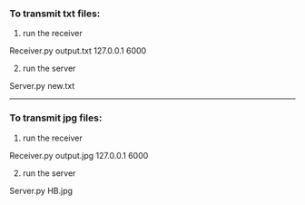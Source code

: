 
### To transmit txt files:

1. run the receiver

Receiver.py output.txt 127.0.0.1 6000

2. run the server

Server.py new.txt

***

### To transmit jpg files:

1. run the receiver

Receiver.py output.jpg 127.0.0.1 6000

2. run the server 

Server.py HB.jpg 
